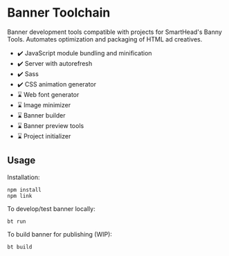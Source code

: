 # Banner Toolchain
Banner development tools compatible with projects for SmartHead's Banny Tools. Automates optimization and packaging of HTML ad creatives.
* ✔️ JavaScript module bundling and minification
* ✔️ Server with autorefresh
* ✔️ Sass
* ✔️ CSS animation generator
* ⌛ Web font generator
* ⌛ Image minimizer
* ⌛ Banner builder
* ⌛ Banner preview tools
* ⌛ Project initializer

## Usage
Installation:
```
npm install
npm link
```

To develop/test banner locally:

`bt run`

To build banner for publishing (WIP):

`bt build`

